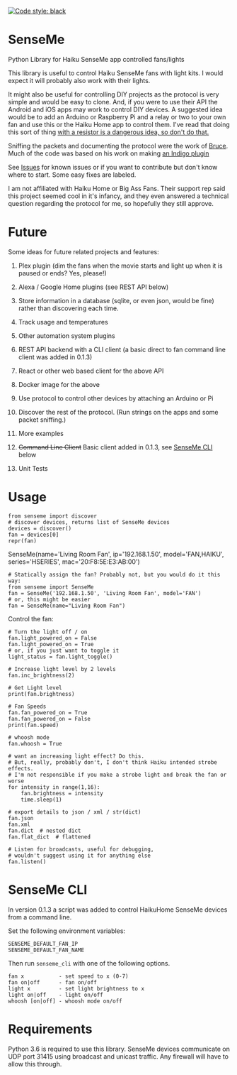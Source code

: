 [![Code style: black](https://img.shields.io/badge/code%20style-black-000000.svg)](https://github.com/ambv/black)

# SenseMe
Python Library for Haiku SenseMe app controlled fans/lights

This library is useful to control Haiku SenseMe fans with light kits. I would expect it will probably also work with their lights.

It might also be useful for controlling DIY projects as the protocol is very simple and would be easy to clone. And, if you were to use their API the Android and iOS apps may work to control DIY devices. A suggested idea would be to add an Arduino or Raspberry Pi and a relay or two to your own fan and use this or the Haiku Home app to control them. I've read that doing this sort of thing [with a resistor is a dangerous idea, so don't do that.](https://arstechnica.com/civis/viewtopic.php?t=1263401)

Sniffing the packets and documenting the protocol were the work of [Bruce](http://bruce.pennypacker.org/tag/senseme-plugin/). Much of the code was based on his work on making [an Indigo plugin](https://github.com/bpennypacker/SenseME-Indigo-Plugin)

See [Issues](issues) for known issues or if you want to contribute but don't know where to start. Some easy fixes are labeled.

I am not affiliated with Haiku Home or Big Ass Fans. Their support rep said this project seemed cool in it's infancy, and they even answered a technical question regarding the protocol for me, so hopefully they still approve.

# Future
Some ideas for future related projects and features:

 1. Plex plugin (dim the fans when the movie starts and light up when it is paused or ends? Yes, please!)

 2. Alexa / Google Home plugins (see REST API below)

 3. Store information in a database (sqlite, or even json, would be fine) rather than discovering each time.

 4. Track usage and temperatures

 5. Other automation system plugins

 6. REST API backend with a CLI client (a basic direct to fan command line client was added in 0.1.3)

 7. React or other web based client for the above API

 8. Docker image for the above

 9. Use protocol to control other devices by attaching an Arduino or Pi

 10. Discover the rest of the protocol. (Run strings on the apps and some packet sniffing.)

 11. More examples

 12. ~~Command Line Client~~ Basic client added in 0.1.3, see [SenseMe CLI](#cli) below
 
 13. Unit Tests


# Usage
    from senseme import discover
    # discover devices, returns list of SenseMe devices
    devices = discover()
    fan = devices[0]
    repr(fan)

SenseMe(name='Living Room Fan', ip='192.168.1.50', model='FAN,HAIKU', series='HSERIES', mac='20:F8:5E:E3:AB:00')


    # Statically assign the fan? Probably not, but you would do it this way:
    from senseme import SenseMe
    fan = SenseMe('192.168.1.50', 'Living Room Fan', model='FAN')
    # or, this might be easier
    fan = SenseMe(name="Living Room Fan")

Control the fan:

    # Turn the light off / on
    fan.light_powered_on = False
    fan.light_powered_on = True
    # or, if you just want to toggle it
    light_status = fan.light_toggle()

    # Increase light level by 2 levels
    fan.inc_brightness(2)

    # Get Light level
    print(fan.brightness)

    # Fan Speeds
    fan.fan_powered_on = True
    fan.fan_powered_on = False
    print(fan.speed)

    # whoosh mode
    fan.whoosh = True

    # want an increasing light effect? Do this.
    # But, really, probably don't, I don't think Haiku intended strobe effects.
    # I'm not responsible if you make a strobe light and break the fan or worse
    for intensity in range(1,16):
        fan.brightness = intensity
        time.sleep(1)

    # export details to json / xml / str(dict)
    fan.json
    fan.xml
    fan.dict  # nested dict
    fan.flat_dict  # flattened

    # Listen for broadcasts, useful for debugging,
    # wouldn't suggest using it for anything else
    fan.listen()

# SenseMe CLI <a id="cli"></a>
In version 0.1.3 a script was added to control HaikuHome SenseMe devices from a command line.

Set the following environment variables:

    SENSEME_DEFAULT_FAN_IP
    SENSEME_DEFAULT_FAN_NAME

Then run `senseme_cli` with one of the following options.

    fan x           - set speed to x (0-7)
    fan on|off      - fan on/off
    light x         - set light brightness to x
    light on|off    - light on/off
    whoosh [on|off] - whoosh mode on/off

# Requirements
Python 3.6 is required to use this library.
SenseMe devices communicate on UDP port 31415 using broadcast and unicast traffic. Any firewall will have to allow this through.


